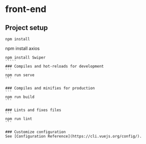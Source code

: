 # front-end

## Project setup
```
npm install
``````
npm install axios
````````````````
npm install Swiper
`````
### Compiles and hot-reloads for development
```
npm run serve
```

### Compiles and minifies for production
```
npm run build
```

### Lints and fixes files
```
npm run lint
```

### Customize configuration
See [Configuration Reference](https://cli.vuejs.org/config/).
